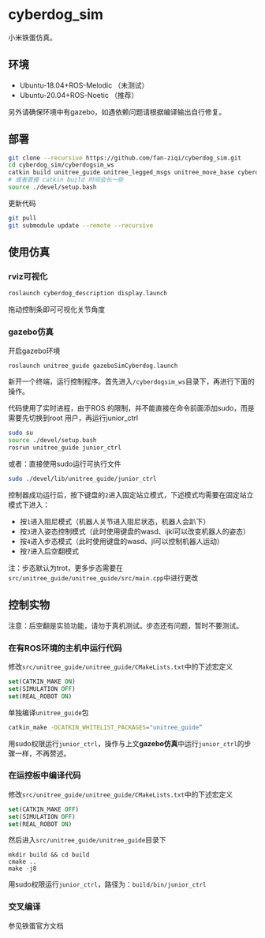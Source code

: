 # cyberdog_sim

小米铁蛋仿真。

## 环境

* Ubuntu-18.04+ROS-Melodic （未测试）
* Ubuntu-20.04+ROS-Noetic （推荐）

另外请确保环境中有gazebo，如遇依赖问题请根据编译输出自行修复。

## 部署

```bash
git clone --recursive https://github.com/fan-ziqi/cyberdog_sim.git
cd cyberdog_sim/cyberdogsim_ws
catkin build unitree_guide unitree_legged_msgs unitree_move_base cyberdog_description unitree_gazebo unitree_legged_control unitree_controller
# 或者直接 catkin build 时间会长一些
source ./devel/setup.bash
```

更新代码

```bash
git pull
git submodule update --remote --recursive
```

## 使用仿真

### rviz可视化

```bash
roslaunch cyberdog_description display.launch
```

拖动控制条即可可视化关节角度

### gazebo仿真

开启gazebo环境

```bash
roslaunch unitree_guide gazeboSimCyberdog.launch
```

新开一个终端，运行控制程序。首先进入`/cyberdogsim_ws`目录下，再进行下面的操作。

代码使用了实时进程，由于ROS 的限制，并不能直接在命令前面添加sudo，而是需要先切换到root
用户，再运行junior_ctrl

```bash
sudo su
source ./devel/setup.bash
rosrun unitree_guide junior_ctrl
```

或者：直接使用sudo运行可执行文件

```bash
sudo ./devel/lib/unitree_guide/junior_ctrl
```

控制器成功运行后，按下键盘的`2`进入固定站立模式，下述模式均需要在固定站立模式下进入：

* 按`1`进入阻尼模式（机器人关节进入阻尼状态，机器人会趴下）
* 按`3`进入姿态控制模式（此时使用键盘的wasd、ijkl可以改变机器人的姿态）
* 按`4`进入步态模式（此时使用键盘的wasd、jl可以控制机器人运动）
* 按`7`进入后空翻模式

注：步态默认为trot，更多步态需要在`src/unitree_guide/unitree_guide/src/main.cpp`中进行更改

## 控制实物

注意：后空翻是实验功能，请勿于真机测试。步态还有问题，暂时不要测试。

### 在有ROS环境的主机中运行代码

修改`src/unitree_guide/unitree_guide/CMakeLists.txt`中的下述宏定义

```cmake
set(CATKIN_MAKE ON)
set(SIMULATION OFF)
set(REAL_ROBOT ON)
```

单独编译`unitree_guide`包

```bash
catkin_make -DCATKIN_WHITELIST_PACKAGES="unitree_guide”
```

用sudo权限运行`junior_ctrl`，操作与上文**gazebo仿真**中运行`junior_ctrl`的步骤一样，不再赘述。

### 在运控板中编译代码

修改`src/unitree_guide/unitree_guide/CMakeLists.txt`中的下述宏定义

```cmake
set(CATKIN_MAKE OFF)
set(SIMULATION OFF)
set(REAL_ROBOT ON)
```

然后进入`src/unitree_guide/unitree_guide`目录下

```
mkdir build && cd build
cmake ..
make -j8
```

用sudo权限运行`junior_ctrl`，路径为：`build/bin/junior_ctrl`

### 交叉编译

参见铁蛋官方文档
